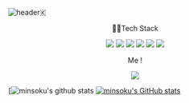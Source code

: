 ![header](https://capsule-render.vercel.app/api?type=soft&color=auto&height=150&section=header&text=MinSeokSeo&fontSize=70&animation=twinkling)🇰



<p align="center">👨‍💻Tech Stack</p>
<p align="center">
  <img src="https://img.shields.io/badge/Typescript-3178C6?style=flat-square&logo=React&logoColor=white"/>
  <img src="https://img.shields.io/badge/Javascript-F7DF1E?style=flat-square&logo=Javascript&logoColor=black "/>
  <img src="https://img.shields.io/badge/React-61DAFB?style=flat-square&logo=React&logoColor=black"/>
  <img src="https://img.shields.io/badge/Redux-764ABC?style=flat-square&logo=Redux&logoColor=white"/>
  <img src="https://img.shields.io/badge/CSS-1572B6?style=flat-square&logo=Css3&logoColor=white"/> 
  <img src="https://img.shields.io/badge/StyledComponents-DB7093?style=flat-square&logo=styled-components&logoColor=white"/> 
</p>
<p align="center">Me !</p>
  <p align="center">
  <a href="https://www.instagram.com/m1nsoku" target="_blank">
  <img src="https://img.shields.io/badge/Instagram-E4405F?style=flat-square&logo=Instagram&logoColor=white"/></a>
</p>



[![minsoku's github stats](https://github-readme-stats.vercel.app/api/top-langs/?username=minsoku&show_icons=true&hide_border=true)
[![minsoku's GitHub stats](https://github-readme-stats.vercel.app/api?username=minsoku)](https://github.com/minsoku)
